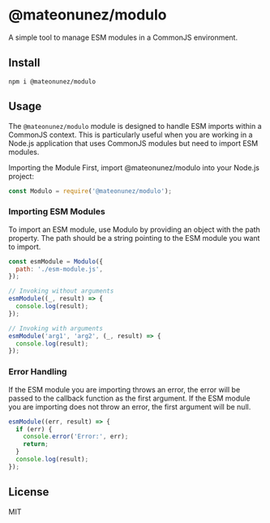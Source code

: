 # @mateonunez/modulo

A simple tool to manage ESM modules in a CommonJS environment.

## Install

```
npm i @mateonunez/modulo
```

## Usage

The `@mateonunez/modulo` module is designed to handle ESM imports within a CommonJS context. This is particularly useful when you are working in a Node.js application that uses CommonJS modules but need to import ESM modules.

Importing the Module
First, import @mateonunez/modulo into your Node.js project:

```js
const Modulo = require('@mateonunez/modulo');
```

### Importing ESM Modules

To import an ESM module, use Modulo by providing an object with the path property. The path should be a string pointing to the ESM module you want to import.

```js
const esmModule = Modulo({
  path: './esm-module.js',
});

// Invoking without arguments
esmModule((_, result) => {
  console.log(result);
});

// Invoking with arguments
esmModule('arg1', 'arg2', (_, result) => {
  console.log(result);
});
```

### Error Handling

If the ESM module you are importing throws an error, the error will be passed to the callback function as the first argument. If the ESM module you are importing does not throw an error, the first argument will be null.

```js
esmModule((err, result) => {
  if (err) {
    console.error('Error:', err);
    return;
  }
  console.log(result);
});
```

## License

MIT
